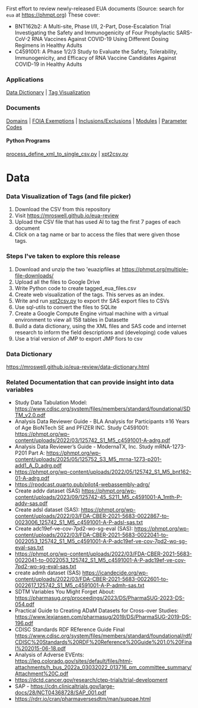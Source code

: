 First effort to review newly-released EUA documents (Source: search for `eua` at https://phmpt.org) 
These cover:
- BNT162b2: A Multi-site, Phase I/II, 2-Part, Dose-Escalation Trial Investigating the Safety and Immunogenicity of Four Prophylactic SARS-CoV-2 RNA Vaccines Against COVID-19 Using Different Dosing Regimens in Healthy Adults
- C4591001: A Phase 1/2/3 Study to Evaluate the Safety, Tolerability, Immunogenicity, and Efficacy of RNA Vaccine Candidates Against COVID-19 in Healthy Adults


### Applications
[Data Dictionary](data-dictionary.html) | [Tag Visualization](index.html)

### Documents 
[Domains](domains.txt) | [FOIA Exemptions](FOIA-exemptions.md) | [Inclusions/Exclusions](documentation/inclusion-exclusion.txt) | [Modules](modules.md) | [Parameter Codes](documentation-paramcd.md)

#### Python Programs
[process_define_xml_to_single_csv.py](process_define_xml_to_single_csv.py) | [xpt2csv.py](xpt2csv.py)

# Data

### Data Visualization of Tags (and file picker)
1. Download the CSV from this repository
2. Visit https://mroswell.github.io/eua-review
3. Upload the CSV file that has used AI to tag the first 7 pages of each document
4. Click on a tag name or bar to access the files that were given those tags.

### Steps I've taken to explore this release
1. Download and unzip the two 'euazipfiles at https://phmpt.org/multiple-file-downloads/
2. Upload all the files to Google Drive
4. Write Python code to create tagged_eua_files.csv
5. Create web visualization of the tags. This serves as an index.
6. Write and run [xpt2csv.py](xpt2csv.py) to export thr SAS export files to CSVs
7. Use sql-utils to convert the files to SQLite
8. Create a Google Compute Engine virtual machine with a virtual environment to view all 158 tables in Datasette
9. Build a data dictionary, using the XML files and SAS code and internet research to inform the field descriptions and (developing) code values
10. Use a trial version of JMP to export JMP fiors to csv

### Data Dictionary

https://mroswell.github.io/eua-review/data-dictionary.html

### Related Documentation that can provide insight into data variables
- Study Data Tabulation Model: https://www.cdisc.org/system/files/members/standard/foundational/SDTM_v2.0.pdf
- Analysis Data Reviewer Guide - BLA Analysis for Participants ≥16 Years of Age BioNTech SE and PFIZER INC.
Study C4591001: https://phmpt.org/wp-content/uploads/2022/03/125742_S1_M5_c4591001-A-adrg.pdf
- Analysis Data Reviewer’s Guide - ModernaTX, Inc. Study mRNA-1273-P201 Part A: https://phmpt.org/wp-content/uploads/2025/05/125752_S3_M5_mrna-1273-p201-add1_A_D_adrg.pdf
- https://phmpt.org/wp-content/uploads/2022/05/125742_S1_M5_bnt162-01-A-adrg.pdf
- https://rpodcast.quarto.pub/pilot4-webassembly-adrg/
- Create addv dataset (SAS) https://phmpt.org/wp-content/uploads/2023/09/125742-45_S211_M5_c4591001-A_1mth-P-addv-sas.pdf
- Create adsl dataset (SAS): https://phmpt.org/wp-content/uploads/2022/03/FDA-CBER-2021-5683-0022867-to-0023006_125742_S1_M5_c4591001-A-P-adsl-sas.txt
- Create adc19ef-ve-cov-7pd2-wo-sg-eval (SAS): https://phmpt.org/wp-content/uploads/2022/03/FDA-CBER-2021-5683-0022041-to-0022053_125742_S1_M5_c4591001-A-P-adc19ef-ve-cov-7pd2-wo-sg-eval-sas.txt
- https://phmpt.org/wp-content/uploads/2022/03/FDA-CBER-2021-5683-0022041-to-0022053_125742_S1_M5_c4591001-A-P-adc19ef-ve-cov-7pd2-wo-sg-eval-sas.txt
- create admh dataset (SAS) https://icandecide.org/wp-content/uploads/2022/03/FDA-CBER-2021-5683-0022601-to-0022617_125742_S1_M5_c4591001-A-P-admh-sas.txt
- SDTM Variables You Might Forget About: https://pharmasug.org/proceedings/2023/DS/PharmaSUG-2023-DS-054.pdf
- Practical Guide to Creating ADaM Datasets for Cross-over Studies: https://www.lexjansen.com/pharmasug/2019/DS/PharmaSUG-2019-DS-196.pdf
- CDISC Standards RDF REference Guide Final https://www.cdisc.org/system/files/members/standard/foundational/rdf/CDISC%20Standards%20RDF%20Reference%20Guide%201.0%20Final%202015-06-18.pdf
- Analysis of Adverse EVEnts: https://leg.colorado.gov/sites/default/files/html-attachments/h_bus_2022a_03032022_013716_pm_committee_summary/Attachment%20C.pdf
- https://dctd.cancer.gov/research/ctep-trials/trial-development
- SAP - https://cdn.clinicaltrials.gov/large-docs/28/NCT04368728/SAP_001.pdf
- https://rdrr.io/cran/pharmaversesdtm/man/suppae.html



